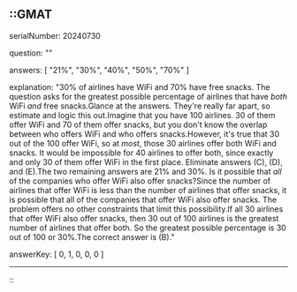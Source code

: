::GMAT
---


serialNumber: 20240730

question: ""

answers: [
  "21%",
  "30%",
  "40%",
  "50%",
  "70%"
]

explanation: "30% of airlines have WiFi and 70% have free snacks. The question asks for the greatest possible percentage of airlines that have <i>both</i> WiFi <i>and</i> free snacks.Glance at the answers. They're really far apart, so estimate and logic this out.Imagine that you have 100 airlines. 30 of them offer WiFi and 70 of them offer snacks, but you don't know the overlap between who offers WiFi and who offers snacks.However, it's true that 30 out of the 100 offer WiFi, so at <i>most</i>, those 30 airlines offer both WiFi and snacks. It would be impossible for 40 airlines to offer both, since exactly and only 30 of them offer WiFi in the first place. Eliminate answers (C), (D), and (E).The two remaining answers are 21% and 30%. Is it possible that <i>all</i> of the companies who offer WiFi also offer snacks?Since the number of airlines that offer WiFi is less than the number of airlines that offer snacks, it is possible that all of the companies that offer WiFi also offer snacks. The problem offers no other constraints that limit this possibility.If all 30 airlines that offer WiFi also offer snacks, then 30 out of 100 airlines is the greatest number of airlines that offer both. So the greatest possible percentage is 30 out of 100 or 30%.The correct answer is (B)."

answerKey: [
  0, 
  1, 
  0, 
  0, 
  0
]



---
::